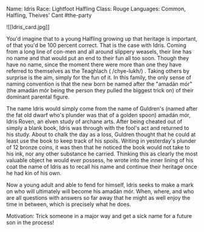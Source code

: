 Name: Idris
Race: Lightfoot Halfling
Class: Rouge
Languages: Common, Halfling, Theives' Cant
#the-party

![[Idris_card.jpg]]

You'd imagine that to a young Halfling growing up that heritage is important, of that you'd be 100 percent correct. That is the case with Idris. Coming from a long line of con-men and all around slippery weasels, their line has no name and that would put an end to their fun all too soon. Though they have no name, since the moment there were more than one they have referred to themselves as the Teaghlach ( /chye-lukh/) . Taking others by surprise is the aim, simply for the fun of it. In this family, the only sense of naming convention is that the new born be named after the "amadán mór" (the amadán mór being the person they pulled the biggest trick on) of their dominant parental figure.

The name Idris would simply come from the name of Guldren's (named after the fat old dwarf who's plunder was that of a golden spoon) amadán mór, Idris Roven, an elven study of archane arts. After being cheated out of simply a blank book, Idris was through with the fool's act and returned to his study. About to chalk the day as a loss, Guldren thought that he could at least use the book to keep track of his spoils. Writing in yesterday's plunder of 12 bronze coins, it was then that he noticed the book would not take to his ink, nor any other substance he carried. Thinking this as clearly the most valuable object he would ever possess, he wrote into the inner lining of his coat the name of Idris as to recall his name and continue their heritage once he had kin of his own.

Now a young adult and able to fend for himself, Idris seeks to make a mark on who will ultimately will become his amadán mór. When, where, and who are all questions with answers so far away that he might as well enjoy the time in between, which is precisely what he does.

Motivation: Trick someone in a major way and get a sick name for a future son in the process!

